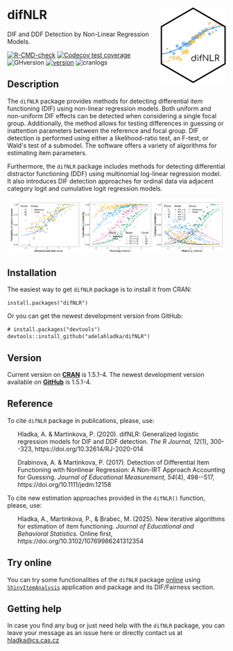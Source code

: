 # difNLR <img src="inst/www/difNLR_hex_sticker.png" align="right" width=150/>
DIF and DDF Detection by Non-Linear Regression Models.

[![R-CMD-check](https://github.com/adelahladka/difNLR/workflows/R-CMD-check/badge.svg)](https://github.com/adelahladka/difNLR/actions)
[![Codecov test coverage](https://codecov.io/gh/adelahladka/difNLR/graph/badge.svg)](https://app.codecov.io/gh/adelahladka/difNLR)
![GHversion](https://img.shields.io/github/release/adelahladka/difNLR.svg)
[![version](https://www.r-pkg.org/badges/version/difNLR)](https://CRAN.R-project.org/package=difNLR)
![cranlogs](https://cranlogs.r-pkg.org/badges/difNLR)

## Description
The `difNLR` package provides methods for detecting differential item
functioning (DIF) using non-linear regression models. Both uniform and
non-uniform DIF effects can be detected when considering a single focal group.
Additionally, the method allows for testing differences in guessing or
inattention parameters between the reference and focal group. DIF detection is
performed using either a likelihood-ratio test, an F-test, or Wald's test of a
submodel. The software offers a variety of algorithms for estimating item
parameters.

Furthermore, the `difNLR` package includes methods for detecting differential
distractor functioning (DDF) using multinomial log-linear regression model. It
also introduces DIF detection approaches for ordinal data via adjacent category
logit and cumulative logit regression models.

<p align="center">
  <img src="inst/www/DIF_NLR.png" width=32%/> 
  <img src="inst/www/DDF_CLRM_cumulative.png" width=32%/> 
  <img src="inst/www/DDF_CLRM_category.png" width=32%/> 
</p>


## Installation
The easiest way to get `difNLR` package is to install it from CRAN:
```
install.packages("difNLR")
```
Or you can get the newest development version from GitHub:
```
# install.packages("devtools")
devtools::install_github("adelahladka/difNLR")
```
## Version
Current version on [**CRAN**](https://CRAN.R-project.org/package=difNLR) is
1.5.1-4. The newest development version available on
[**GitHub**](https://github.com/adelahladka/difNLR) is 1.5.1-4.

## Reference
To cite `difNLR` package in publications, please, use:

<ul>Hladka, A. & Martinkova, P. (2020). difNLR: Generalized logistic regression models for DIF and DDF detection. 
  <i>The R Journal, 12</i>(1), 300--323, 
  https://doi.org/10.32614/RJ-2020-014</ul>

<ul>Drabinova, A. & Martinkova, P. (2017). Detection of Differential Item Functioning with
  Nonlinear Regression: A Non-IRT Approach Accounting for Guessing. 
  <i>Journal of Educational Measurement, 54</i>(4), 498--517, 
  https://doi.org/10.1111/jedm.12158</ul>
  

To cite new estimation approaches provided in the `difNLR()` function, please, use:

<ul>Hladka, A., Martinkova, P., & Brabec, M. (2025). New iterative algorithms for estimation of item functioning. 
  <i>Journal of Educational and Behavioral Statistics. </i> 
  Online first, https://doi.org/10.3102/10769986241312354</ul>
  
## Try online
You can try some functionalities of the `difNLR` package
[online](https://shiny.cs.cas.cz/ShinyItemAnalysis/) using
[`ShinyItemAnalysis`](https://github.com/patriciamar/ShinyItemAnalysis)
application and package and its DIF/Fairness section.
  
## Getting help
In case you find any bug or just need help with the `difNLR` package, you can leave
your message as an issue here or directly contact us at hladka@cs.cas.cz
